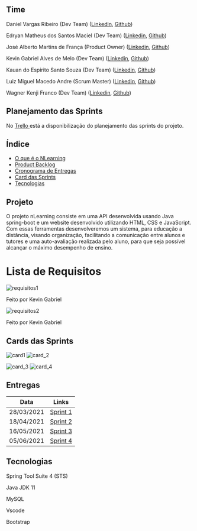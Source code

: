 ## Time

Daniel Vargas Ribeiro (Dev Team)
([Linkedin](https://www.linkedin.com/in/daniel-vargas-8b806a184/),
[Github](https://github.com/DanVargaa))

Edryan Matheus dos Santos Maciel (Dev Team)
([Linkedin](https://www.linkedin.com/in/edryan-maciel-43538b198/),
[Github](https://github.com/edryan25))

José Alberto Martins de França  (Product Owner)
([Linkedin](https://www.linkedin.com/mwlite/in/jos%C3%A9-alberto-martins-de-fran%C3%A7a-041506170),
[Github](https://github.com/BettoFranca))

Kevin Gabriel Alves de Melo (Dev Team)
([Linkedin](https://www.linkedin.com/in/kevin-melo-1004/),
[Github](https://github.com/kevingabrielmelo))

Kauan do Espirito Santo Souza (Dev Team)
([Linkedin](https://www.linkedin.com/in/kauan-souza-284bb71b1/),
[Github](https://github.com/Kauiaiai))

Luiz Miguel Macedo Andre (Scrum Master)
([Linkedin](https://www.linkedin.com/in/luiz-miguel-475347193/),
[Github](https://github.com/Salitop))

Wagner Kenji Franco (Dev Team)
([Linkedin](https://www.linkedin.com/in/wagner-kenji-franco-kamoei-6883791b2/),
[Github](https://github.com/UmCaraDaNet))

## Planejamento das Sprints
No <a href='https://trello.com/b/EVkEayjU/api-3-semestre'> Trello </a>
está a disponibilização do planejamento das sprints do projeto.

## Índice
* [O que é o NLearning](#projeto)
* [Product Backlog](#lista-de-requisitos)
* [Cronograma de Entregas](#entregas)
* [Card das Sprints](#cards-das-sprints)
* [Tecnologias](#tecnologias)

## Projeto

O projeto nLearning consiste em uma API desenvolvida usando Java spring-boot e um website desenvolvido utilizando HTML, CSS e JavaScript. Com essas ferramentas desenvolveremos um sistema, para educação a distância, visando organização, facilitando a comunicação entre alunos e tutores e uma auto-avaliação realizada pelo aluno, para que seja possível alcançar o máximo desempenho de ensino.

# Lista de Requisitos
![requisitos1](https://github.com/kevingabrielmelo/nLearning-Team2/blob/develop/readme-assets/req1.PNG)

Feito por Kevin Gabriel 

![requisitos2](https://github.com/kevingabrielmelo/nLearning-Team2/blob/develop/readme-assets/req2.PNG)

Feito por Kevin Gabriel 

## Cards das Sprints
  
![card1](https://github.com/kevingabrielmelo/nLearning-Team2/blob/master/readme-assets/Card_1.png) ![card_2](https://github.com/kevingabrielmelo/nLearning-Team2/blob/master/readme-assets/Card_2.png)

![card_3](https://github.com/kevingabrielmelo/nLearning-Team2/blob/master/readme-assets/Card_3.png) ![card_4](https://github.com/kevingabrielmelo/nLearning-Team2/blob/master/readme-assets/Card_4.png)

## Entregas


| Data | Links |
| ------ | ------ |
|    28/03/2021    |[Sprint 1](https://github.com/kevingabrielmelo/nLearning-Team2/tree/sprint_1)|
|    18/04/2021	   |[Sprint 2](https://github.com/kevingabrielmelo/nLearning-Team2/tree/sprint_2) |
|    16/05/2021    |[Sprint 3](https://github.com/kevingabrielmelo/nLearning-Team2/tree/sprint_3) |
|    05/06/2021    |[Sprint 4](https://github.com/kevingabrielmelo/nLearning-Team2/tree/sprint_4) |

## Tecnologias

Spring Tool Suite 4 (STS)

Java JDK 11

MySQL

Vscode

Bootstrap
